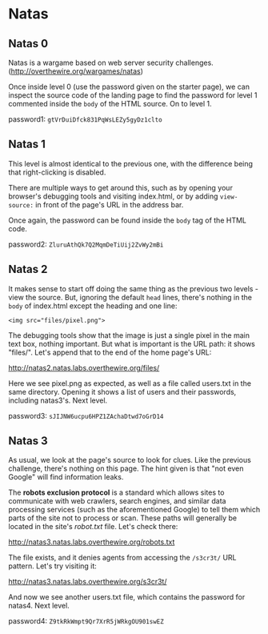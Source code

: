 # Natas


## Natas 0

Natas is a wargame based on web server security challenges.
(http://overthewire.org/wargames/natas)

Once inside level 0 (use the password given on the starter page), we can inspect the source code of the landing page to find the password for level 1 commented inside the `body` of the HTML source. On to level 1.

password1: `gtVrDuiDfck831PqWsLEZy5gyDz1clto`


## Natas 1

This level is almost identical to the previous one, with the difference being that right-clicking is disabled. 

There are multiple ways to get around this, such as by opening your browser's debugging tools and visiting index.html, or by adding `view-source:` in front of the page's URL in the address bar. 

Once again, the password can be found inside the `body` tag of the HTML code.

password2: `ZluruAthQk7Q2MqmDeTiUij2ZvWy2mBi`


## Natas 2

It makes sense to start off doing the same thing as the previous two levels - view the source. But, ignoring the default `head` lines, there's nothing in the `body` of index.html except the heading and one line:

`<img src="files/pixel.png">`

The debugging tools show that the image is just a single pixel in the main text box, nothing important. But what is important is the URL path: it shows "files/". Let's append that to the end of the home page's URL:

http://natas2.natas.labs.overthewire.org/files/

Here we see pixel.png as expected, as well as a file called users.txt in the same directory. Opening it shows a list of users and their passwords, including natas3's. Next level.

password3: `sJIJNW6ucpu6HPZ1ZAchaDtwd7oGrD14`


## Natas 3

As usual, we look at the page's source to look for clues. Like the previous challenge, there's nothing on this page. The hint given is that "not even Google" will find information leaks. 

The **robots exclusion protocol** is a standard which allows sites to communicate with web crawlers, search engines, and similar data processing services (such as the aforementioned Google) to tell them which parts of the site not to process or scan. These paths will generally be located in the site's *robot.txt* file. Let's check there:

http://natas3.natas.labs.overthewire.org/robots.txt

The file exists, and it denies agents from accessing the `/s3cr3t/` URL pattern. Let's try visiting it:

http://natas3.natas.labs.overthewire.org/s3cr3t/

And now we see another users.txt file, which contains the password for natas4. Next level.

password4: `Z9tkRkWmpt9Qr7XrR5jWRkgOU901swEZ`

